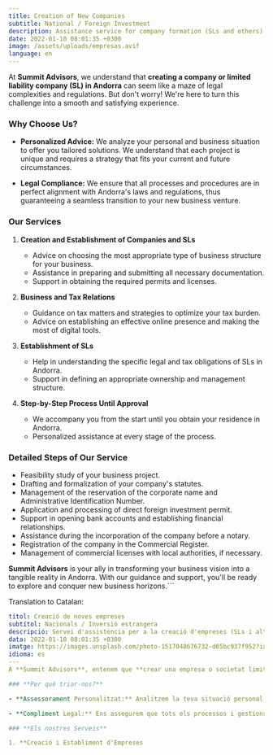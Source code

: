 ```yaml
---
title: Creation of New Companies
subtitle: National / Foreign Investment
description: Assistance service for company formation (SLs and others) in Andorra
date: 2022-01-10 08:01:35 +0300
image: /assets/uploads/empresas.avif
language: en
---
```

At **Summit Advisors**, we understand that **creating a company or limited liability company (SL) in Andorra** can seem like a maze of legal complexities and regulations. But don't worry! We're here to turn this challenge into a smooth and satisfying experience.

### **Why Choose Us?**

- **Personalized Advice:** We analyze your personal and business situation to offer you tailored solutions. We understand that each project is unique and requires a strategy that fits your current and future circumstances.

- **Legal Compliance:** We ensure that all processes and procedures are in perfect alignment with Andorra's laws and regulations, thus guaranteeing a seamless transition to your new business venture.

### **Our Services**

1. **Creation and Establishment of Companies and SLs**
    - Advice on choosing the most appropriate type of business structure for your business.
    - Assistance in preparing and submitting all necessary documentation.
    - Support in obtaining the required permits and licenses.

2. **Business and Tax Relations**
    - Guidance on tax matters and strategies to optimize your tax burden.
    - Advice on establishing an effective online presence and making the most of digital tools.

3. **Establishment of SLs**
    - Help in understanding the specific legal and tax obligations of SLs in Andorra.
    - Support in defining an appropriate ownership and management structure.

4. **Step-by-Step Process Until Approval**
    - We accompany you from the start until you obtain your residence in Andorra.
    - Personalized assistance at every stage of the process.

### **Detailed Steps of Our Service**

- Feasibility study of your business project.
- Drafting and formalization of your company's statutes.
- Management of the reservation of the corporate name and Administrative Identification Number.
- Application and processing of direct foreign investment permit.
- Support in opening bank accounts and establishing financial relationships.
- Assistance during the incorporation of the company before a notary.
- Registration of the company in the Commercial Register.
- Management of commercial licenses with local authorities, if necessary.

**Summit Advisors** is your ally in transforming your business vision into a tangible reality in Andorra. With our guidance and support, you'll be ready to explore and conquer new business horizons.```

Translation to Catalan:

```yaml
títol: Creació de noves empreses
subtítol: Nacionals / Inversió estrangera
descripció: Servei d'assistència per a la creació d'empreses (SLs i altres) a Andorra
data: 2022-01-10 08:01:35 +0300
imatge: https://images.unsplash.com/photo-1517048676732-d65bc937f952?ixlib=rb-1.2.1&ixid=MnwxMjA3fDB8MHxwaG90by1wYWdlfHx8fGVufDB8fHx8&auto=format&fit=crop&w=1170&q=80
idioma: es
---
A **Summit Advisors**, entenem que **crear una empresa o societat limitada (SL) a Andorra** pot semblar un laberint de complexitats legals i regulacions. Però no et preocupis! Estem aquí per convertir aquest desafiament en una experiència fluida i satisfactòria.

### **Per què triar-nos?**

- **Assessorament Personalitzat:** Analitzem la teva situació personal i empresarial per oferir-te solucions a mida. Entenem que cada projecte és únic i requereix una estratègia que s'ajusti a les teves circumstàncies actuals i futures.

- **Compliment Legal:** Ens assegurem que tots els processos i gestions estiguin en perfecta alineació amb les lleis i regulacions d'Andorra, garantint així una transició sense entrebancs a la teva nova aventura empresarial.

### **Els nostres Serveis**

1. **Creació i Establiment d'Empreses
